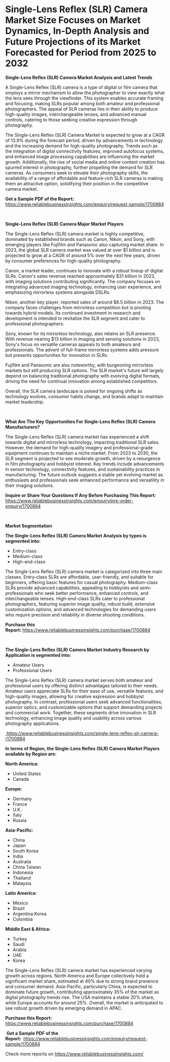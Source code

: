 <p><h1>Single-Lens Reflex (SLR) Camera Market Size Focuses on Market Dynamics, In-Depth Analysis and Future Projections of its Market Forecasted for Period from 2025 to 2032</h1></p><p><strong>Single-Lens Reflex (SLR) Camera Market Analysis and Latest Trends</strong></p>
<p><p>A Single-Lens Reflex (SLR) camera is a type of digital or film camera that employs a mirror mechanism to allow the photographer to view exactly what the lens sees through the viewfinder. This system enables accurate framing and focusing, making SLRs popular among both amateur and professional photographers. The appeal of SLR cameras lies in their ability to produce high-quality images, interchangeable lenses, and advanced manual controls, catering to those seeking creative expression through photography.</p><p>The Single-Lens Reflex (SLR) Camera Market is expected to grow at a CAGR of 13.9% during the forecast period, driven by advancements in technology and the increasing demand for high-quality photography. Trends such as the integration of digital connectivity features, improved autofocus systems, and enhanced image processing capabilities are influencing the market growth. Additionally, the rise of social media and online content creation has spurred interest in photography, further propelling the demand for SLR cameras. As consumers seek to elevate their photography skills, the availability of a range of affordable and feature-rich SLR cameras is making them an attractive option, solidifying their position in the competitive camera market.</p></p>
<p><strong>Get a Sample PDF of the Report:&nbsp;</strong> <a href="https://www.reliablebusinessinsights.com/enquiry/request-sample/1700884?utm_campaign=3547&utm_medium=2&utm_source=Github&utm_content=ia&utm_term=27032025&utm_id=single-lens-reflex-slr-camera">https://www.reliablebusinessinsights.com/enquiry/request-sample/1700884</a></p>
<p>&nbsp;</p>
<p><strong>Single-Lens Reflex (SLR) Camera Major Market Players</strong></p>
<p><p>The Single-Lens Reflex (SLR) camera market is highly competitive, dominated by established brands such as Canon, Nikon, and Sony, with emerging players like Fujifilm and Panasonic also capturing market share. In 2023, the global SLR camera market was valued at over $1 billion and is projected to grow at a CAGR of around 5% over the next few years, driven by consumer preferences for high-quality photography.</p><p>Canon, a market leader, continues to innovate with a robust lineup of digital SLRs. Canon's sales revenue reached approximately $31 billion in 2023, with imaging solutions contributing significantly. The company focuses on integrating advanced imaging technology, enhancing user experience, and emphasizing mirrorless systems alongside DSLRs.</p><p>Nikon, another key player, reported sales of around $6.5 billion in 2023. The company faces challenges from mirrorless competition but is pivoting towards hybrid models. Its continued investment in research and development is intended to revitalize the SLR segment and cater to professional photographers.</p><p>Sony, known for its mirrorless technology, also retains an SLR presence. With revenue nearing $13 billion in imaging and sensing solutions in 2023, Sony's focus on versatile cameras appeals to both amateurs and professionals. The advent of full-frame mirrorless systems adds pressure but presents opportunities for innovation in SLRs.</p><p>Fujifilm and Panasonic are also noteworthy, with burgeoning mirrorless markets but still producing SLR options. The SLR market's future will largely depend on balancing traditional photography with evolving digital formats, driving the need for continual innovation among established competitors. </p><p>Overall, the SLR camera landscape is poised for ongoing shifts as technology evolves, consumer habits change, and brands adapt to maintain market leadership.</p></p>
<p>&nbsp;</p>
<p><strong>What Are The Key Opportunities For Single-Lens Reflex (SLR) Camera Manufacturers?</strong></p>
<p><p>The Single-Lens Reflex (SLR) camera market has experienced a shift towards digital and mirrorless technology, impacting traditional SLR sales. However, the demand for high-quality imagery and professional-grade equipment continues to maintain a niche market. From 2023 to 2030, the SLR segment is projected to see moderate growth, driven by a resurgence in film photography and hobbyist interest. Key trends include advancements in sensor technology, connectivity features, and sustainability practices in manufacturing. The future outlook suggests a stable yet evolving market as enthusiasts and professionals seek enhanced performance and versatility in their imaging solutions.</p></p>
<p><strong>Inquire or Share Your Questions If Any Before Purchasing This Report:</strong> <a href="https://www.reliablebusinessinsights.com/enquiry/pre-order-enquiry/1700884?utm_campaign=3547&utm_medium=2&utm_source=Github&utm_content=ia&utm_term=27032025&utm_id=single-lens-reflex-slr-camera">https://www.reliablebusinessinsights.com/enquiry/pre-order-enquiry/1700884</a></p>
<p>&nbsp;</p>
<p><strong>Market Segmentation</strong></p>
<p><strong>The Single-Lens Reflex (SLR) Camera Market Analysis by types is segmented into:</strong></p>
<p><ul><li>Entry-class</li><li>Medium-class</li><li>High-end-class</li></ul></p>
<p><p>The Single-Lens Reflex (SLR) camera market is categorized into three main classes. Entry-class SLRs are affordable, user-friendly, and suitable for beginners, offering basic features for casual photography. Medium-class SLRs provide advanced capabilities, appealing to hobbyists and semi-professionals who seek better performance, enhanced controls, and interchangeable lenses. High-end-class SLRs cater to professional photographers, featuring superior image quality, robust build, extensive customization options, and advanced technologies for demanding users who require precision and reliability in diverse shooting conditions.</p></p>
<p><strong>Purchase this Report:&nbsp;</strong><a href="https://www.reliablebusinessinsights.com/purchase/1700884?utm_campaign=3547&utm_medium=2&utm_source=Github&utm_content=ia&utm_term=27032025&utm_id=single-lens-reflex-slr-camera">https://www.reliablebusinessinsights.com/purchase/1700884</a></p>
<p>&nbsp;</p>
<p><strong>The Single-Lens Reflex (SLR) Camera Market Industry Research by Application is segmented into:</strong></p>
<p><ul><li>Amateur Users</li><li>Professional Users</li></ul></p>
<p><p>The Single-Lens Reflex (SLR) camera market serves both amateur and professional users by offering distinct advantages tailored to their needs. Amateur users appreciate SLRs for their ease of use, versatile features, and high-quality images, allowing for creative expression and hobbyist photography. In contrast, professional users seek advanced functionalities, superior optics, and customizable options that support demanding projects and commercial work. Together, these segments drive innovation in SLR technology, enhancing image quality and usability across various photography applications.</p></p>
<p><a href="https://www.reliablebusinessinsights.com/single-lens-reflex-slr-camera-r1700884?utm_campaign=3547&utm_medium=2&utm_source=Github&utm_content=ia&utm_term=27032025&utm_id=single-lens-reflex-slr-camera">&nbsp;https://www.reliablebusinessinsights.com/single-lens-reflex-slr-camera-r1700884</a></p>
<p><strong>In terms of Region, the Single-Lens Reflex (SLR) Camera Market Players available by Region are:</strong></p>
<p>
    <p> <strong> North America: </strong>
        <ul>
            <li>United States</li>
            <li>Canada</li>
        </ul>
        </p> 
    <p> <strong> Europe: </strong>
        <ul>
            <li>Germany</li>
            <li>France</li>
            <li>U.K.</li>
            <li>Italy</li>
            <li>Russia</li>
        </ul>
        </p> 
    <p> <strong> Asia-Pacific: </strong>
        <ul>
            <li>China</li>
            <li>Japan</li>
            <li>South Korea</li>
            <li>India</li>
            <li>Australia</li>
            <li>China Taiwan</li>
            <li>Indonesia</li>
            <li>Thailand</li>
            <li>Malaysia</li>
        </ul>
        </p> 
    <p> <strong> Latin America: </strong>
        <ul>
            <li>Mexico</li>
            <li>Brazil</li>
            <li>Argentina Korea</li>
            <li>Colombia</li>
        </ul>
        </p> 
    <p> <strong> Middle East & Africa: </strong>
        <ul>
            <li>Turkey</li>
            <li>Saudi</li>
            <li>Arabia</li>
            <li>UAE</li>
            <li>Korea</li>
        </ul>
    </p>
    </p>
<p><p>The Single-Lens Reflex (SLR) camera market has experienced varying growth across regions. North America and Europe collectively hold a significant market share, estimated at 40% due to strong brand presence and consumer demand. Asia-Pacific, particularly China, is expected to dominate future growth, contributing approximately 35% of the market as digital photography trends rise. The USA maintains a stable 20% share, while Europe accounts for around 25%. Overall, the market is anticipated to see robust growth driven by emerging demand in APAC.</p></p>
<p><strong>Purchase this Report: </strong><a href="https://www.reliablebusinessinsights.com/purchase/1700884?utm_campaign=3547&utm_medium=2&utm_source=Github&utm_content=ia&utm_term=27032025&utm_id=single-lens-reflex-slr-camera">https://www.reliablebusinessinsights.com/purchase/1700884</a></p>
<p>&nbsp;<strong>Get a Sample PDF of the Report:&nbsp;&nbsp;</strong><a href="https://www.reliablebusinessinsights.com/enquiry/request-sample/1700884?utm_campaign=3547&utm_medium=2&utm_source=Github&utm_content=ia&utm_term=27032025&utm_id=single-lens-reflex-slr-camera">https://www.reliablebusinessinsights.com/enquiry/request-sample/1700884</a></p>
<p><strong></strong></p>
<p>Check more reports on <a href="https://www.reliablebusinessinsights.com/?utm_campaign=3547&utm_medium=2&utm_source=Github&utm_content=ia&utm_term=27032025&utm_id=single-lens-reflex-slr-camera">https://www.reliablebusinessinsights.com/</a></p>